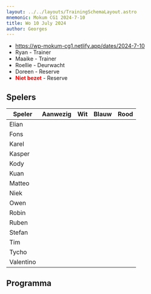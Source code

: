 ```yaml
---
layout: ../../layouts/TrainingSchemaLayout.astro
mnemonic: Mokum CG1 2024-7-10
title: Wo 10 July 2024
author: Georges
---
```


- https://wp-mokum-cg1.netlify.app/dates/2024-7-10
- Ryan - Trainer
- Maaike - Trainer
- Roellie - Deurwacht
- Doreen - Reserve
- <span style="color:red">**Niet bezet**</span> - Reserve
## Spelers
| Speler | Aanwezig | Wit | Blauw | Rood |
|--------|----------|-----|-------|------|
| Elian | | | | | |
| Fons | | | | | |
| Karel | | | | | |
| Kasper | | | | | |
| Kody | | | | | |
| Kuan | | | | | |
| Matteo | | | | | |
| Niek | | | | | |
| Owen | | | | | |
| Robin | | | | | |
| Ruben | | | | | |
| Stefan | | | | | |
| Tim | | | | | |
| Tycho | | | | | |
| Valentino | | | | | |
## Programma




